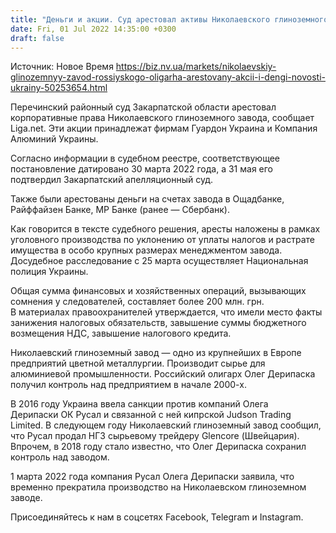 ```yaml
---
title: "Деньги и акции. Суд арестовал активы Николаевского глиноземного завода, связанного с российским олигархом Дерипаской"
date: Fri, 01 Jul 2022 14:35:00 +0300
draft: false
---
```

Источник: Новое Время https://biz.nv.ua/markets/nikolaevskiy-glinozemnyy-zavod-rossiyskogo-oligarha-arestovany-akcii-i-dengi-novosti-ukrainy-50253654.html


Перечинский районный суд Закарпатской области арестовал корпоративные права Николаевского глиноземного завода, сообщает Liga.net. Эти акции принадлежат фирмам Гуардон Украина и Компания Алюминий Украины.

Согласно информации в судебном реестре, соответствующее постановление датировано 30 марта 2022 года, а 31 мая его подтвердил Закарпатский апелляционный суд.

Также были арестованы деньги на счетах завода в Ощадбанке, Райффайзен Банке, МР Банке (ранее — Сбербанк).

Как говорится в тексте судебного решения, аресты наложены в рамках уголовного производства по уклонению от уплаты налогов и растрате имущества в особо крупных размерах менеджментом завода. Досудебное расследование с 25 марта осуществляет Национальная полиция Украины.

Общая сумма финансовых и хозяйственных операций, вызывающих сомнения у следователей, составляет более 200 млн. грн. В материалах правоохранителей утверждается, что имели место факты занижения налоговых обязательств, завышение суммы бюджетного возмещения НДС, завышение налогового кредита.

Николаевский глиноземный завод — одно из крупнейших в Европе предприятий цветной металлургии. Производит сырье для алюминиевой промышленности. Российский олигарх Олег Дерипаска получил контроль над предприятием в начале 2000-х.

В 2016 году Украина ввела санкции против компаний Олега Дерипаски ОК Русал и связанной с ней кипрской Judson Trading Limited. В следующем году Николаевский глиноземный завод сообщил, что Русал продал НГЗ сырьевому трейдеру Glencore (Швейцария). Впрочем, в 2018 году стало известно, что Олег Дерипаска сохранил контроль над заводом.

1 марта 2022 года компания Русал Олега Дерипаски заявила, что временно прекратила производство на Николаевском глиноземном заводе.

Присоединяйтесь к нам в соцсетях Facebook, Telegram и Instagram.
